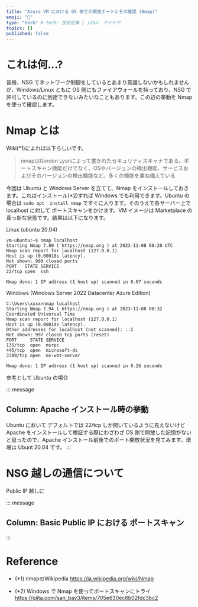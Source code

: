 ```yaml
---
title: "Azure VM における OS 側での開放ポートとその確認 (Nmap)"
emoji: "🐷"
type: "tech" # tech: 技術記事 / idea: アイデア
topics: []
published: false
---
```


# これは何...?
普段、NSG でネットワーク制御をしているとあまり意識しないかもしれませんが、Windows/Linux ともに OS 側にもファイアウォールを持っており、NSG で許可しているのに到達できないみたいなこともあります。この辺の挙動を Nmap を使って確認します。

# Nmap とは
Wiki(*1)によれば以下らしいです。

> nmapはGordon Lyonによって書かれたセキュリティスキャナである。ポートスキャン機能だけでなく、OSやバージョンの検出機能、サービスおよびそのバージョンの検出機能など、多くの機能を兼ね備えている

今回は Ubuntu と Windows Server を立てて、Nmap をインストールしておきます。これはインストール(*2)すれば Windows でも利用できます。Ubuntu の場合は `sudo apt  install nmap` ですぐに入ります。そのうえで各サーバー上で localhost に対して ポートスキャンをかけます。VM イメージは Marketplace の真っ新な状態です。結果は以下になります。

Linux (ubuntu 20.04)
```
vm-ubuntu:~$ nmap localhost
Starting Nmap 7.80 ( https://nmap.org ) at 2023-11-08 08:20 UTC
Nmap scan report for localhost (127.0.0.1)
Host is up (0.00018s latency).
Not shown: 999 closed ports
PORT   STATE SERVICE
22/tcp open  ssh

Nmap done: 1 IP address (1 host up) scanned in 0.07 seconds
```

Windows (Windows Server 2022 Datacenter Azure Edition)
```
C:\Users\xxxx>nmap localhost
Starting Nmap 7.94 ( https://nmap.org ) at 2023-11-08 08:32 Coordinated Universal Time
Nmap scan report for localhost (127.0.0.1)
Host is up (0.00019s latency).
Other addresses for localhost (not scanned): ::1
Not shown: 997 closed tcp ports (reset)
PORT     STATE SERVICE
135/tcp  open  msrpc
445/tcp  open  microsoft-ds
3389/tcp open  ms-wbt-server

Nmap done: 1 IP address (1 host up) scanned in 0.26 seconds
```

参考として Ubuntu の場合

::: message 
## Column: Apache インストール時の挙動 
Ubuntu において デフォルトでは 22/tcp しか開いているように見えないけど Apache をインストールして検証する際にわざわざ OS 側で開放した記憶がないと思ったので、Apache インストール前後でのポート開放状況を見てみます。環境は Ubunt 20.04 です。
:::

# NSG 越しの通信について
Public IP 越しに

::: message
## Column: Basic Public IP における ポートスキャン
::: 

# Reference
- (*1) nmapのWikipedia
https://ja.wikipedia.org/wiki/Nmap

- (*2) Windows で Nmap を使ってポートスキャンにトライ
https://qiita.com/san_bay3/items/705e630ec6b02fdc3bc2

